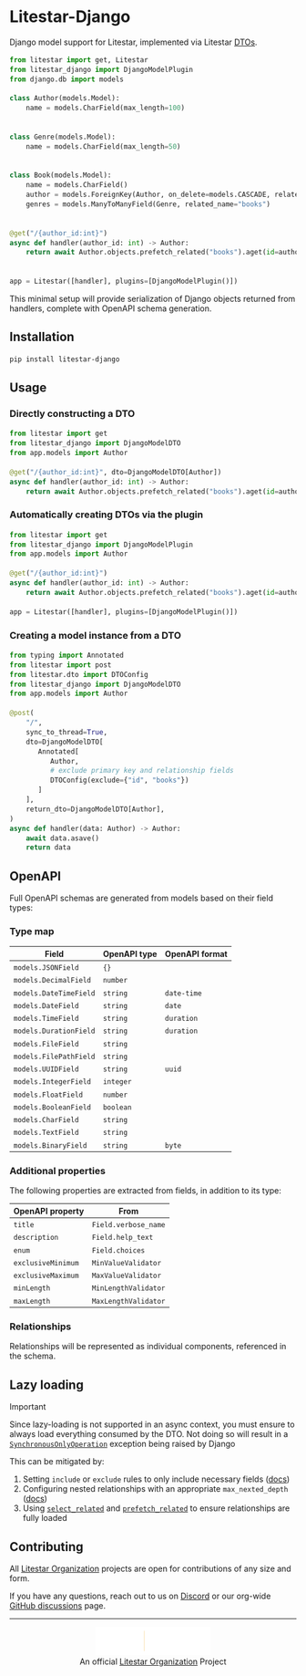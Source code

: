 # Litestar-Django

Django model support for Litestar, implemented via Litestar [DTOs](https://docs.litestar.dev/latest/usage/dto/index.html).

```python
from litestar import get, Litestar
from litestar_django import DjangoModelPlugin
from django.db import models

class Author(models.Model):
    name = models.CharField(max_length=100)


class Genre(models.Model):
    name = models.CharField(max_length=50)


class Book(models.Model):
    name = models.CharField()
    author = models.ForeignKey(Author, on_delete=models.CASCADE, related_name="books")
    genres = models.ManyToManyField(Genre, related_name="books")


@get("/{author_id:int}")
async def handler(author_id: int) -> Author:
    return await Author.objects.prefetch_related("books").aget(id=author_id)


app = Litestar([handler], plugins=[DjangoModelPlugin()])
```

This minimal setup will provide serialization of Django objects returned from handlers,
complete with OpenAPI schema generation.

## Installation

```bash
pip install litestar-django
```

## Usage

### Directly constructing a DTO

```python
from litestar import get
from litestar_django import DjangoModelDTO
from app.models import Author

@get("/{author_id:int}", dto=DjangoModelDTO[Author])
async def handler(author_id: int) -> Author:
    return await Author.objects.prefetch_related("books").aget(id=author_id)
```

### Automatically creating DTOs via the plugin

```python
from litestar import get
from litestar_django import DjangoModelPlugin
from app.models import Author

@get("/{author_id:int}")
async def handler(author_id: int) -> Author:
    return await Author.objects.prefetch_related("books").aget(id=author_id)

app = Litestar([handler], plugins=[DjangoModelPlugin()])
```

### Creating a model instance from a DTO

```python
from typing import Annotated
from litestar import post
from litestar.dto import DTOConfig
from litestar_django import DjangoModelDTO
from app.models import Author

@post(
    "/",
    sync_to_thread=True,
    dto=DjangoModelDTO[
       Annotated[
          Author,
          # exclude primary key and relationship fields
          DTOConfig(exclude={"id", "books"})
       ]
    ],
    return_dto=DjangoModelDTO[Author],
)
async def handler(data: Author) -> Author:
    await data.asave()
    return data
```

## OpenAPI

Full OpenAPI schemas are generated from models based on their field types:

### Type map

| Field                  | OpenAPI type | OpenAPI format |
|------------------------|--------------|----------------|
| `models.JSONField`     | `{}`         |                |
| `models.DecimalField`  | `number`     |                |
| `models.DateTimeField` | `string`     | `date-time`    |
| `models.DateField`     | `string`     | `date`         |
| `models.TimeField`     | `string`     | `duration`     |
| `models.DurationField` | `string`     | `duration`     |
| `models.FileField`     | `string`     |                |
| `models.FilePathField` | `string`     |                |
| `models.UUIDField`     | `string`     | `uuid`         |
| `models.IntegerField`  | `integer`    |                |
| `models.FloatField`    | `number`     |                |
| `models.BooleanField`  | `boolean`    |                |
| `models.CharField`     | `string`     |                |
| `models.TextField`     | `string`     |                |
| `models.BinaryField`   | `string`     | `byte`         |

### Additional properties

The following properties are extracted from fields, in addition to its type:


| OpenAPI property   | From                 |
|--------------------|----------------------|
| `title`            | `Field.verbose_name` |
| `description`      | `Field.help_text`    |
| `enum`             | `Field.choices`      |
| `exclusiveMinimum` | `MinValueValidator`  |
| `exclusiveMaximum` | `MaxValueValidator`  |
| `minLength`        | `MinLengthValidator` |
| `maxLength`        | `MaxLengthValidator` |

### Relationships

Relationships will be represented as individual components, referenced in the schema.


## Lazy loading

> [!IMPORTANT]
> Since lazy-loading is not supported in an async context, you must ensure to always
> load everything consumed by the DTO. Not doing so will result in a
> [`SynchronousOnlyOperation`](https://docs.djangoproject.com/en/5.2/ref/exceptions/#django.core.exceptions.SynchronousOnlyOperation)
> exception being raised by Django

This can be mitigated by:

1. Setting `include` or `exclude` rules to only include necessary fields ([docs](https://docs.litestar.dev/latest/usage/dto/1-abstract-dto.html#excluding-fields))
2. Configuring nested relationships with an appropriate `max_nexted_depth`
   ([docs](https://docs.litestar.dev/latest/usage/dto/1-abstract-dto.html#nested-fields))
3. Using [`select_related`](https://docs.djangoproject.com/en/5.2/ref/models/querysets/#select-related)
   and [`prefetch_related`](https://docs.djangoproject.com/en/5.2/ref/models/querysets/#prefetch-related)
   to ensure relationships are fully loaded



## Contributing

All [Litestar Organization][litestar-org] projects are open for contributions of any
size and form.

If you have any questions, reach out to us on [Discord][discord] or our org-wide
[GitHub discussions][litestar-discussions] page.

<!-- markdownlint-disable -->
<hr />
<p align="center">
  <!-- github-banner-start -->
  <img src="https://raw.githubusercontent.com/litestar-org/branding/main/assets/Branding%20-%20SVG%20-%20Transparent/Organization%20Project%20-%20Banner%20-%20Inline%20-%20Dark.svg" alt="Litestar Logo - Light" width="40%" height="auto" />
  <br>An official <a href="https://github.com/litestar-org">Litestar Organization</a> Project
  <!-- github-banner-end -->
</p>

[litestar-org]: https://github.com/litestar-org
[discord]: https://discord.gg/litestar
[litestar-discussions]: https://github.com/orgs/litestar-org/discussions
